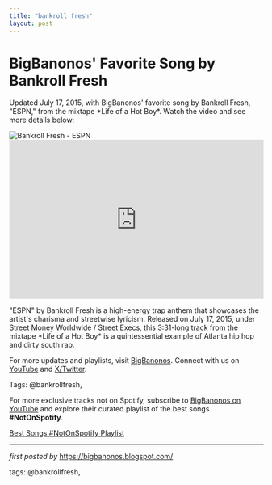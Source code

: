 ```yaml
---
title: "bankroll fresh"
layout: post
---
```

<!-- Post Title -->
<h1 >BigBanonos' Favorite Song by Bankroll Fresh</h1> <!-- Introductory Text -->
<p >Updated July 17, 2015, with BigBanonos' favorite song by Bankroll Fresh, "ESPN," from the mixtape *Life of a Hot Boy*. Watch the video and see more details below:</p> <!-- Featured Image -->
<div > <img src="https://i.ytimg.com/vi/fLW76aWCy0U/hq720.jpg?sqp=-oaymwE7CK4FEIIDSFryq4qpAy0IARUAAAAAGAElAADIQj0AgKJD8AEB-AH-CYACpAWKAgwIABABGEkgVyhlMA8=&rs=AOn4CLAXAc9bYmiVczTE6F3B1bmkMvupvg" alt="Bankroll Fresh - ESPN" />
</div> <!-- YouTube Video Embed -->
<div > <iframe width="100%" height="315" src="https://www.youtube.com/embed/e5CIhUyJLmw" title="Bankroll Fresh "ESPN" (WSHH Exclusive - Official Music Video)" frameborder="0" allow="accelerometer; autoplay; clipboard-write; encrypted-media; gyroscope; picture-in-picture; web-share" referrerpolicy="strict-origin-when-cross-origin" allowfullscreen></iframe>
</div> <!-- Song Information -->
<div > <p>"ESPN" by Bankroll Fresh is a high-energy trap anthem that showcases the artist's charisma and streetwise lyricism. Released on July 17, 2015, under Street Money Worldwide / Street Execs, this 3:31-long track from the mixtape *Life of a Hot Boy* is a quintessential example of Atlanta hip hop and dirty south rap.</p>
</div> <!-- Footer Links -->
<div > <p>For more updates and playlists, visit <a href="https://bigbanonos.blogspot.com/" target="_blank">BigBanonos</a>. Connect with us on <a href="https://www.youtube.com/@BigBanonos" target="_blank">YouTube</a> and <a href="https://x.com/bigbanonos" target="_blank">X/Twitter</a>.</p>
</div> <!-- Tags -->
<p >Tags: @bankrollfresh,</p>


<!--Subscribe and Playlist Links-->
<div>
    <p>For more exclusive tracks not on Spotify, subscribe to <a href="https://www.youtube.com/@BigBanonos" target="_blank">BigBanonos on YouTube</a> and explore their curated playlist of the best songs <strong>#NotOnSpotify</strong>.</p>
    <p><a href="https://www.youtube.com/playlist?list=PLtuNtuTatqI0kFahUCbtbfenC_ET5O_tr" target="_blank">Best Songs #NotOnSpotify Playlist<br /></a></p></div>

<hr />

<p><em>first posted by</em> <a href="https://bigbanonos.blogspot.com/" rel="noopener" target="_new">https://bigbanonos.blogspot.com/</a></p>

<p>tags: @bankrollfresh,</p>
